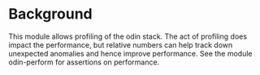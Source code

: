 # Background

This module allows profiling of the odin stack.  The act of profiling
does impact the performance, but relative numbers can help track down
unexpected anomalies and hence improve performance.  See the module
odin-perform for assertions on performance.